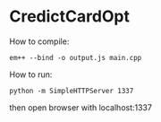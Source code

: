 # CredictCardOpt

How to compile:
```
em++ --bind -o output.js main.cpp
```

How to run:
```
python -m SimpleHTTPServer 1337
```

then open browser with localhost:1337

